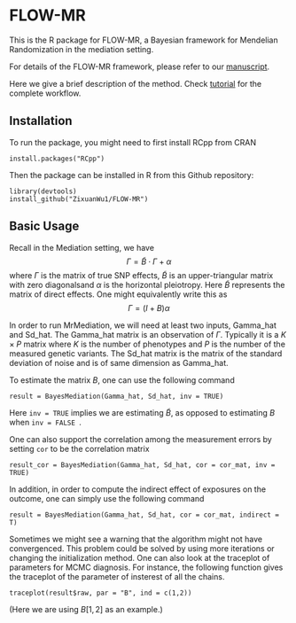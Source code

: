 # FLOW-MR

This is the R package for FLOW-MR, a Bayesian framework for Mendelian Randomization in the mediation setting.

For details of the FLOW-MR framework, please refer to our [manuscript](https://www.biorxiv.org/content/biorxiv/early/2024/02/12/2024.02.10.579129.full.pdf).

Here we give a brief description of the method. Check [tutorial](https://ZixuanWu1.github.io/FLOW-MR/articles/FLOW-MR-tutorial.html) for the complete workflow.

## Installation

To run the package, you might need to first install RCpp from CRAN

```
install.packages("RCpp")
```

Then the package can be installed in R from this Github repository:

```
library(devtools)
install_github("ZixuanWu1/FLOW-MR")
```

## Basic Usage

Recall in the Mediation setting, we have $$\Gamma = \tilde{B} \cdot \Gamma + \alpha $$
where $\Gamma$ is the matrix of true SNP effects, $\tilde{B}$ is an upper-triangular matrix with zero diagonalsand $\alpha$ is the horizontal pleiotropy. Here $\tilde{B}$ represents the matrix of direct effects. One might equivalently write this as $$\Gamma = (I + {B}) \alpha$$

In order to run MrMediation, we will need at least two inputs, Gamma_hat and Sd_hat. The Gamma_hat matrix is an observation of $\Gamma$. Typically it is  a $K \times P$ matrix where $K$ is the number of phenotypes and $P$ is the number of the measured genetic variants. The Sd_hat matrix is the matrix of the standard deviation of noise and is of same dimension as Gamma_hat. 

To estimate the matrix $B$, one can use the following command

```
result = BayesMediation(Gamma_hat, Sd_hat, inv = TRUE)
```

Here ```inv = TRUE``` implies we are estimating $\tilde{B}$, as opposed to estimating ${B}$ when ```inv = FALSE ```.

One can also support the correlation among the measurement errors by setting ```cor``` to be the correlation matrix

```
result_cor = BayesMediation(Gamma_hat, Sd_hat, cor = cor_mat, inv = TRUE)
```

In addition, in order to compute the indirect effect of exposures on the outcome, one can simply use the following command

```
result = BayesMediation(Gamma_hat, Sd_hat, cor = cor_mat, indirect = T)
```

Sometimes we might see a warning that the algorithm might not have convergenced. This problem could be solved by using more iterations or changing the initialization method. One can also look at the traceplot of parameters for MCMC diagnosis. For instance, the following function gives the traceplot of the parameter of insterest of all the chains.

```
traceplot(result$raw, par = "B", ind = c(1,2))
```

(Here we are using $B[1,2]$ as an example.)
